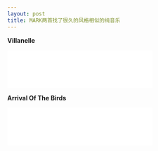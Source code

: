```yaml
---
layout: post
title: MARK两首找了很久的风格相似的纯音乐
---
```


**Villanelle**    
<iframe frameborder="no" border="0" marginwidth="0" marginheight="0" width="330" height="86" src="//music.163.com/outchain/player?type=2&id=32857600&auto=0&height=66"></iframe>

**Arrival Of The Birds**    
<iframe frameborder="no" border="0" marginwidth="0" marginheight="0" width="330" height="86" src="//music.163.com/outchain/player?type=2&id=4351614&auto=0&height=66"></iframe>   
